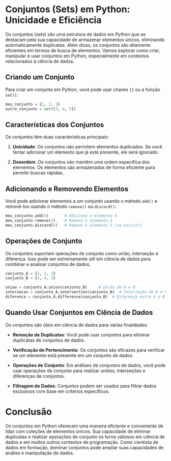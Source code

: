 # **Conjuntos (Sets) em Python: Unicidade e Eficiência**

Os conjuntos (sets) são uma estrutura de dados em Python que se destacam pela sua capacidade de armazenar elementos únicos, eliminando automaticamente duplicatas. Além disso, os conjuntos são altamente eficientes em termos de busca de elementos. Vamos explorar como criar, manipular e usar conjuntos em Python, especialmente em contextos relacionados à ciência de dados.

## **Criando um Conjunto**

Para criar um conjunto em Python, você pode usar chaves `{}` ou a função `set()`:

```python
meu_conjunto = {1, 2, 3}
outro_conjunto = set([3, 4, 5])
```

## **Características dos Conjuntos**

Os conjuntos têm duas características principais:

1. **Unicidade**: Os conjuntos não permitem elementos duplicados. Se você tentar adicionar um elemento que já está presente, ele será ignorado.

2. **Desordem**: Os conjuntos não mantêm uma ordem específica dos elementos. Os elementos são armazenados de forma eficiente para permitir buscas rápidas.

## **Adicionando e Removendo Elementos**

Você pode adicionar elementos a um conjunto usando o método `add()` e removê-los usando o método `remove()` ou `discard()`:

```python
meu_conjunto.add(4)       # Adiciona o elemento 4
meu_conjunto.remove(2)    # Remove o elemento 2
meu_conjunto.discard(5)   # Remove o elemento 5 (se existir)
```

## **Operações de Conjunto**

Os conjuntos suportam operações de conjunto como união, interseção e diferença. Isso pode ser extremamente útil em ciência de dados para combinar e analisar conjuntos de dados.

```python
conjunto_A = {1, 2, 3}
conjunto_B = {3, 4, 5}

uniao = conjunto_A.union(conjunto_B)     # União de A e B
intersecao = conjunto_A.intersection(conjunto_B)  # Interseção de A e B
diferenca = conjunto_A.difference(conjunto_B)  # Diferença entre A e B
```

## **Quando Usar Conjuntos em Ciência de Dados**

Os conjuntos são úteis em ciência de dados para várias finalidades:

- **Remoção de Duplicatas**: Você pode usar conjuntos para eliminar duplicatas de conjuntos de dados.

- **Verificação de Pertencimento**: Os conjuntos são eficazes para verificar se um elemento está presente em um conjunto de dados.

- **Operações de Conjunto**: Em análises de conjuntos de dados, você pode usar operações de conjunto para realizar uniões, interseções e diferenças de conjuntos.

- **Filtragem de Dados**: Conjuntos podem ser usados para filtrar dados exclusivos com base em critérios específicos.

# **Conclusão**

Os conjuntos em Python oferecem uma maneira eficiente e conveniente de lidar com coleções de elementos únicos. Sua capacidade de eliminar duplicatas e realizar operações de conjunto os torna valiosos em ciência de dados e em muitos outros contextos de programação. Como cientista de dados em formação, dominar conjuntos pode ampliar suas capacidades de análise e manipulação de dados.
